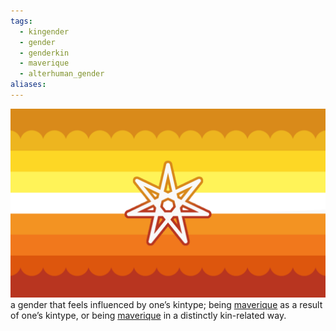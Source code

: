 ```yaml
---
tags:
  - kingender
  - gender
  - genderkin
  - maverique
  - alterhuman_gender
aliases: 
---
```

![maveriquekin.png](../../../../images/maveriquekin.png)  
a gender that feels influenced by one’s kintype; being [maverique](../../maverique.md) as a result of one’s kintype, or being [maverique](../../maverique.md) in a distinctly kin-related way.